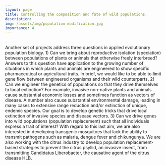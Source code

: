 ```yaml
---
layout: page
title: Controlling the composition and fate of wild populations.
description:
img: /assets/img/population modification.jpg
importance: 4
---
```


<div class="figure">
    <img src="{{ site.baseurl }}/assets/img/population modification.jpg" title="" class="img-fluid"/>
</div>
<br>
Another set of projects address three questions in applied evolutionary population biology. 1) Can we bring about reproductive isolation (speciation) between populations of plants or animals that otherwise freely interbreed? Answers to this question have application to the growing number of situations in which plants and animals are engineered to show specific pharmaceutical or agricultural traits. In brief, we would like to be able to limit gene flow between engineered organisms and their wild counterparts. 2) Can we engineer the genetics of populations so that they drive themselves to local extinction? For example, invasive non-native plants and animals cause substantial economic losses and sometimes function as vectors of disease. A number also cause substantial environmental damage, leading in many cases to extensive range reduction and/or extinction of unique, endemic species. Our goal is to develop genetic tricks that drive local extinction of invasive species and disease vectors. 3) Can we drive genes into wild populations (population replacement) such that all individuals express a trait of interest? With regard to this last aim, we are also interested in developing transgenic mosquitoes that lack the ability to transmit pathogens such as malaria, dengue fever and chikungunya. We are also working with the citrus industry to develop population replacement-based strategies to prevent the citrus psyllid, an invasive insect, from transmitting Candidatus Liberobacter, the causative agent of the citrus disease HLB.
